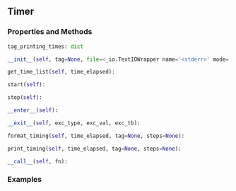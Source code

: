 ## <a id="Peeves.Timer.Timer">Timer</a>


### Properties and Methods
```python
tag_printing_times: dict
```
```python
__init__(self, tag=None, file=<_io.TextIOWrapper name='<stderr>' mode='w' encoding='UTF-8'>, rounding=5, print_times=1, number=1, **kw): 
```

```python
get_time_list(self, time_elapsed): 
```

```python
start(self): 
```

```python
stop(self): 
```

```python
__enter__(self): 
```

```python
__exit__(self, exc_type, exc_val, exc_tb): 
```

```python
format_timing(self, time_elapsed, tag=None, steps=None): 
```

```python
print_timing(self, time_elapsed, tag=None, steps=None): 
```

```python
__call__(self, fn): 
```

### Examples
